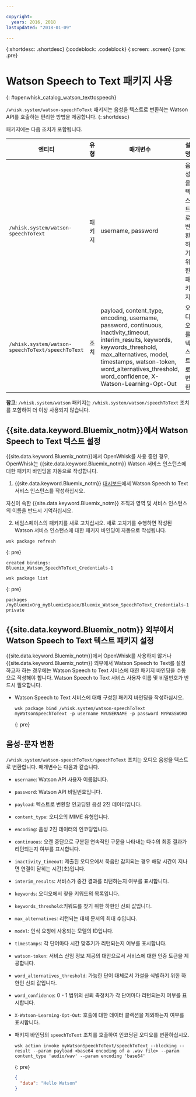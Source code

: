 ```yaml
---

copyright:
  years: 2016, 2018
lastupdated: "2018-01-09"

---
```


{:shortdesc: .shortdesc}
{:codeblock: .codeblock}
{:screen: .screen}
{:pre: .pre}

# Watson Speech to Text 패키지 사용
{: #openwhisk_catalog_watson_texttospeech}

`/whisk.system/watson-speechToText` 패키지는 음성을 텍스트로 변환하는 Watson API를 호출하는 편리한 방법을 제공합니다.
{: shortdesc}

패키지에는 다음 조치가 포함됩니다. 

| 엔티티 | 유형 | 매개변수 | 설명 |
| --- | --- | --- | --- |
| `/whisk.system/watson-speechToText` | 패키지 | username, password | 음성을 텍스트로 변환하기 위한 패키지 |
| `/whisk.system/watson-speechToText/speechToText` | 조치 | payload, content_type, encoding, username, password, continuous, inactivity_timeout, interim_results, keywords, keywords_threshold, max_alternatives, model, timestamps, watson-token, word_alternatives_threshold, word_confidence, X-Watson-Learning-Opt-Out | 오디오를 텍스트로 변환 |

**참고**: `/whisk.system/watson` 패키지는 `/whisk.system/watson/speechToText` 조치를 포함하여 더 이상 사용되지 않습니다. 

## {{site.data.keyword.Bluemix_notm}}에서 Watson Speech to Text 텍스트 설정

{{site.data.keyword.Bluemix_notm}}에서 OpenWhisk를 사용 중인 경우, OpenWhisk는 {{site.data.keyword.Bluemix_notm}} Watson 서비스 인스턴스에 대한 패키지 바인딩을 자동으로 작성합니다. 

1. {{site.data.keyword.Bluemix_notm}} [대시보드](http://console.ng.Bluemix.net)에서 Watson Speech to Text 서비스 인스턴스를 작성하십시오. 
  
  자신이 속한 {{site.data.keyword.Bluemix_notm}} 조직과 영역 및 서비스 인스턴스의 이름을 반드시 기억하십시오. 
  
2. 네임스페이스의 패키지를 새로 고치십시오. 새로 고치기를 수행하면 작성된 Watson 서비스 인스턴스에 대한 패키지 바인딩이 자동으로 작성됩니다. 
  ```
  wsk package refresh
  ```
  {: pre}
  
  ```
  created bindings:
  Bluemix_Watson_SpeechToText_Credentials-1
  ```
  
  ```
  wsk package list
  ```
  {: pre}
  
  ```
  packages
  /myBluemixOrg_myBluemixSpace/Bluemix_Watson_SpeechToText_Credentials-1 private
  ```
  

## {{site.data.keyword.Bluemix_notm}} 외부에서 Watson Speech to Text 텍스트 패키지 설정

{{site.data.keyword.Bluemix_notm}}에서 OpenWhisk를 사용하지 않거나 {{site.data.keyword.Bluemix_notm}} 외부에서 Watson Speech to Text를 설정하고자 하는 경우에는 Watson Speech to Text 서비스에 대한 패키지 바인딩을 수동으로 작성해야 합니다. Watson Speech to Text 서비스 사용자 이름 및 비밀번호가 반드시 필요합니다. 

- Watson Speech to Text 서비스에 대해 구성된 패키지 바인딩을 작성하십시오. 
  
  ```
  wsk package bind /whisk.system/watson-speechToText myWatsonSpeechToText -p username MYUSERNAME -p password MYPASSWORD
  ```
  {: pre}
  

## 음성-문자 변환

`/whisk.system/watson-speechToText/speechToText` 조치는 오디오 음성을 텍스트로 변환합니다. 매개변수는 다음과 같습니다. 

- `username`: Watson API 사용자 이름입니다. 
- `password`: Watson API 비밀번호입니다.
- `payload`: 텍스트로 변환할 인코딩된 음성 2진 데이터입니다. 
- `content_type`: 오디오의 MIME 유형입니다. 
- `encoding`: 음성 2진 데이터의 인코딩입니다. 
- `continuous`: 오랜 중단으로 구분된 연속적인 구문을 나타내는 다수의 최종 결과가 리턴되는지 여부를 표시합니다. 
- `inactivity_timeout`: 제출된 오디오에서 묵음만 감지되는 경우 해당 시간이 지나면 연결이 닫히는 시간(초)입니다. 
- `interim_results`: 서비스가 중간 결과를 리턴하는지 여부를 표시합니다. 
- `keywords`: 오디오에서 찾을 키워드의 목록입니다. 
- `keywords_threshold`:키워드를 찾기 위한 하한인 신뢰 값입니다. 
- `max_alternatives`: 리턴되는 대체 문서의 최대 수입니다. 
- `model`: 인식 요청에 사용되는 모델의 ID입니다. 
- `timestamps`: 각 단어마다 시간 맞추기가 리턴되는지 여부를 표시합니다. 
- `watson-token`: 서비스 신임 정보 제공의 대안으로서 서비스에 대한 인증 토큰을 제공합니다. 
- `word_alternatives_threshold`: 가능한 단어 대체로서 가설을 식별하기 위한 하한인 신뢰 값입니다. 
- `word_confidence`: 0 - 1 범위의 신뢰 측정치가 각 단어마다 리턴되는지 여부를 표시합니다. 
- `X-Watson-Learning-Opt-Out`: 호출에 대한 데이터 콜렉션을 제외하는지 여부를 표시합니다. 
 

- 패키지 바인딩의 `speechToText` 조치를 호출하여 인코딩된 오디오를 변환하십시오. 
  ```
  wsk action invoke myWatsonSpeechToText/speechToText --blocking --result --param payload <base64 encoding of a .wav file> --param content_type 'audio/wav' --param encoding 'base64'
  ```
  {: pre}

  ```json
  {
    "data": "Hello Watson"
  }
  ```
  
